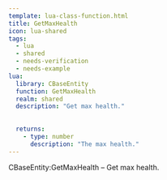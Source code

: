 ```yaml
---
template: lua-class-function.html
title: GetMaxHealth
icon: lua-shared
tags:
  - lua
  - shared
  - needs-verification
  - needs-example
lua:
  library: CBaseEntity
  function: GetMaxHealth
  realm: shared
  description: "Get max health."
  
  
  returns:
    - type: number
      description: "The max health."
---
```


<div class="lua__search__keywords">
CBaseEntity:GetMaxHealth &#x2013; Get max health.
</div>
